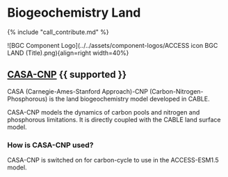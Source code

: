 
# Biogeochemistry Land

{% include "call_contribute.md" %}

![BGC Component Logo](../../assets/component-logos/ACCESS icon BGC LAND (Title).png){align=right width=40%}

## [CASA-CNP][casa-web] {{ supported }}

CASA (Carnegie-Ames-Stanford Approach)-CNP (Carbon-Nitrogen-Phosphorous) is the land biogeochemistry model developed in CABLE.

CASA-CNP models the dynamics of carbon pools and nitrogen and phosphorous limitations. It is directly coupled with the CABLE land surface model.

### How is CASA-CNP used?

CASA-CNP is switched on for carbon-cycle to use in the ACCESS-ESM1.5 model.

[casa-web]: https://carbonwaterobservatory.csiro.au/casa.html